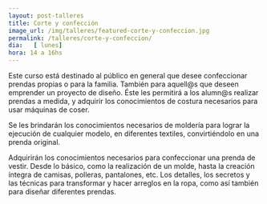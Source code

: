 ```yaml
---
layout: post-talleres
title: Corte y confección
image_url: /img/talleres/featured-corte-y-confeccion.jpg
permalink: /talleres/corte-y-confeccion/
dia:   [ lunes]
hora: 14 a 16hs
---
```


Este curso está destinado al público en general que desee confeccionar prendas propias o para la familia. También para aquell@s que deseen emprender un proyecto de diseño. Éste les permitirá  a los alumn@s realizar prendas a medida, y adquirir los conocimientos de costura necesarios para usar máquinas de coser.

Se les brindarán los conocimientos necesarios de moldería para lograr la ejecución de cualquier modelo, en diferentes textiles, convirtiéndolo en una prenda original.

Adquirirán los conocimientos necesarios para confeccionar una prenda de vestir. Desde lo básico, como la realización de un molde, hasta la creación íntegra de camisas, polleras, pantalones, etc. Los detalles, los secretos y las técnicas para transformar y hacer arreglos en la ropa, como así también para diseñar diferentes prendas.
